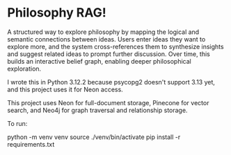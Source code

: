 # **Philosophy RAG!**

A structured way to explore philosophy by mapping the logical and semantic connections between ideas. Users enter ideas they want to explore more, and the system cross-references them to synthesize insights and suggest related ideas to prompt further discussion. Over time, this builds an interactive belief graph, enabling deeper philosophical exploration.

I wrote this in Python 3.12.2 because psycopg2 doesn't support 3.13 yet, and this project uses it for Neon access. 

This project uses Neon for full-document storage, Pinecone for vector search, and Neo4j for graph traversal and relationship storage.


To run: 

python -m venv venv
source ./venv/bin/activate
pip install -r requirements.txt

